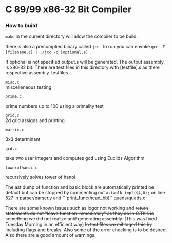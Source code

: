 # C 89/99  x86-32 Bit Compiler

### How to build
```make```
in the current directory will allow the compiler to be build.

there is also a precomplied binary called ```jcc```.
To run you can envoke ```gcc -E [filename.c] | ./jcc -o [optional.s] ```.

If optional is not specified output.s will be generated. The output assembly is x86-32 bit. There are test files in this directory with [testfile].s as there respective assembly. 
testfiles

```misc.c```  
miscelleneous testing

```prime.c```  

prime numbers up to 100 using a primality test

```grid.c```  
2d grid assigns and printing

```matrix.c```

3x3 determinant 

```gcd.c```

take two user integers and computes gcd using Euclids Algorithm

```towerofhanoi.c``` 

recursively solves tower of hanoi

The ast dump of function and basic block are automatically printed be default but can be stopped by commenting out ```astwalk_impl($4,0);``` on line 527 in parser/parser.y and ```print_func(head_bb)``
quads/quads.c

There are some known issues such as logor not working and  <del> return statements do not "leave function immediately" as they do in C.This is something we did not realize until generating assembly.  </del> (This was fixed Tuesday Morning in an efficient way) <del> In test files we mititaged this by including flags  and breaks.</del> Also some of the error checking is to be desired. Also there are a good amount of warnings.
